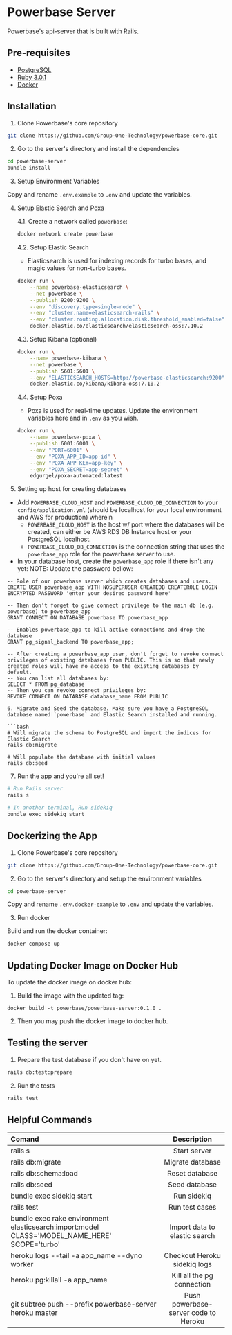 # Powerbase Server

Powerbase's api-server that is built with Rails.

## Pre-requisites

- [PostgreSQL](https://www.postgresql.org/)
- [Ruby 3.0.1](https://www.ruby-lang.org/en/)
- [Docker](https://www.docker.com/)

## Installation

1. Clone Powerbase's core repository

```bash
git clone https://github.com/Group-One-Technology/powerbase-core.git
```

2. Go to the server's directory and install the dependencies

```bash
cd powerbase-server
bundle install
```

3. Setup Environment Variables

Copy and rename `.env.example` to `.env` and update the variables.

4. Setup Elastic Search and Poxa

    4.1. Create a network called `powerbase`:

    ```bash
    docker network create powerbase
    ```

    4.2. Setup Elastic Search
    - Elasticsearch is used for indexing records for turbo bases, and magic values for non-turbo bases.

    ```bash
    docker run \
        --name powerbase-elasticsearch \
        --net powerbase \
        --publish 9200:9200 \
        --env "discovery.type=single-node" \
        --env "cluster.name=elasticsearch-rails" \
        --env "cluster.routing.allocation.disk.threshold_enabled=false" \
        docker.elastic.co/elasticsearch/elasticsearch-oss:7.10.2
    ```

    4.3. Setup Kibana (optional)

    ```bash
    docker run \
        --name powerbase-kibana \
        --net powerbase \
        --publish 5601:5601 \
        --env "ELASTICSEARCH_HOSTS=http://powerbase-elasticsearch:9200" \
        docker.elastic.co/kibana/kibana-oss:7.10.2
    ```

    4.4. Setup Poxa
    - Poxa is used for real-time updates. Update the environment variables here and in `.env` as you wish.

    ```bash
    docker run \
        --name powerbase-poxa \
        --publish 6001:6001 \
        --env "PORT=6001" \
        --env "POXA_APP_ID=app-id" \
        --env "POXA_APP_KEY=app-key" \
        --env "POXA_SECRET=app-secret" \
        edgurgel/poxa-automated:latest
    ```

5. Setting up host for creating databases
- Add `POWERBASE_CLOUD_HOST` and `POWERBASE_CLOUD_DB_CONNECTION` to your `config/application.yml`  (should be localhost for your local environment and AWS for production)
  wherein
  - `POWERBASE_CLOUD_HOST` is the host w/ port where the databases will be created, can either be AWS RDS DB Instance host or your PostgreSQL localhost.
  - `POWERBASE_CLOUD_DB_CONNECTION` is the connection string that uses the `powerbase_app` role for the powerbase server to use.
- In your database host, create the `powerbase_app` role if there isn't any yet:
   NOTE: Update the password bellow:

```
-- Role of our powerbase server which creates databases and users.
CREATE USER powerbase_app WITH NOSUPERUSER CREATEDB CREATEROLE LOGIN ENCRYPTED PASSWORD 'enter your desired password here'

-- Then don't forget to give connect privilege to the main db (e.g. powerbase) to powerbase_app
GRANT CONNECT ON DATABASE powerbase TO powerbase_app

-- Enables powerbase_app to kill active connections and drop the database
GRANT pg_signal_backend TO powerbase_app;

-- After creating a powerbase_app user, don't forget to revoke connect privileges of existing databases from PUBLIC. This is so that newly created roles will have no access to the existing databases by default.
-- You can list all databases by:
SELECT * FROM pg_database
-- Then you can revoke connect privileges by:
REVOKE CONNECT ON DATABASE database_name FROM PUBLIC

6. Migrate and Seed the database. Make sure you have a PostgreSQL database named `powerbase` and Elastic Search installed and running.

```bash
# Will migrate the schema to PostgreSQL and import the indices for Elastic Search
rails db:migrate

# Will populate the database with initial values
rails db:seed
```

7. Run the app and you're all set!

```bash
# Run Rails server
rails s

# In another terminal, Run sidekiq
bundle exec sidekiq start
```

## Dockerizing the App

1. Clone Powerbase's core repository

```bash
git clone https://github.com/Group-One-Technology/powerbase-core.git
```

2. Go to the server's directory and setup the environment variables

```bash
cd powerbase-server
```

Copy and rename `.env.docker-example` to `.env` and update the variables.

3. Run docker

Build and run the docker container:

```bash
docker compose up
```

## Updating Docker Image on Docker Hub

To update the docker image on docker hub:

1. Build the image with the updated tag:

```
docker build -t powerbase/powerbase-server:0.1.0 .
```

2. Then you may push the docker image to docker hub.

## Testing the server

1. Prepare the test database if you don't have on yet.

```bash
rails db:test:prepare
```

2. Run the tests

```bash
rails test
```

## Helpful Commands

| Comand                     |     Description    |
| :------------------------- | :----------------: |
| rails s                    | Start server       |
| rails db:migrate           | Migrate database   |
| rails db:schema:load       | Reset database     |
| rails db:seed              | Seed database      |
| bundle exec sidekiq start  | Run sidekiq        |
| rails test                 | Run test cases     |
| bundle exec rake environment elasticsearch:import:model CLASS='MODEL_NAME_HERE' SCOPE='turbo' | Import data to elastic search |
| heroku logs --tail -a app_name --dyno worker | Checkout Heroku sidekiq logs |
| heroku pg:killall -a app_name | Kill all the pg connection |
| git subtree push --prefix powerbase-server heroku master | Push powerbase-server code to Heroku |
